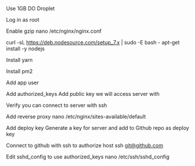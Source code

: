 Use 1GB DO Droplet

Log in as root

Enable gzip
nano /etc/nginx/nginx.conf

curl -sL https://deb.nodesource.com/setup_7.x | sudo -E bash -
apt-get install -y nodejs

Install yarn

Install pm2

Add app user

Add authorized_keys
Add public key we will access server with

Verify you can connect to server with ssh

Add reverse proxy
nano /etc/nginx/sites-available/default

Add deploy key
Generate a key for server and add to Github repo as deploy key

Connect to github with ssh to authorize host
ssh git@github.com

Edit sshd_config to use authorized_keys
nano /etc/ssh/sshd_config

